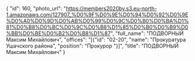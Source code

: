 {
    "id": 160,
    "photo_url": "https://members2020by.s3.eu-north-1.amazonaws.com/127907_%D0%9F%D0%9E%D0%94%D0%92%D0%9E%D0%A0%D0%9D%D0%AB%D0%99%D0%9C%D0%B0%D0%BA%D1%81%D0%B8%D0%BC%D0%9C%D0%B8%D1%85%D0%B0%D0%B9%D0%BB%D0%BE%D0%B2%D0%B8%D1%87",
    "full_name": "ПОДВОРНЫЙ Максим Михайлович",
    "offices": "[{\"id\": \"02-20\", \"name\": \"Прокуратура Ушачского района\", \"position\": \"Прокурор \"}]",
    "title": "ПОДВОРНЫЙ Максим Михайлович"
}